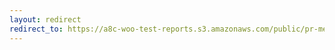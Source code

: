 ```yaml
---
layout: redirect
redirect_to: https://a8c-woo-test-reports.s3.amazonaws.com/public/pr-merge/39635/api/index.html
---
```

